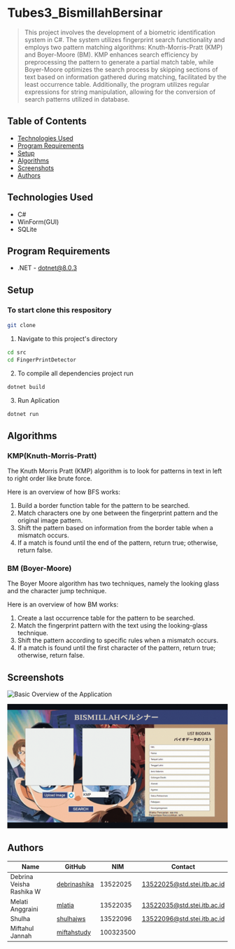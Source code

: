 # Tubes3_BismillahBersinar

> This project involves the development of a biometric identification system in C#. The system utilizes fingerprint search functionality and employs two pattern matching algorithms: Knuth-Morris-Pratt (KMP) and Boyer-Moore (BM). KMP enhances search efficiency by preprocessing the pattern to generate a partial match table, while Boyer-Moore optimizes the search process by skipping sections of text based on information gathered during matching, facilitated by the least occurrence table. Additionally, the program utilizes regular expressions for string manipulation, allowing for the conversion of search patterns utilized in database.

## Table of Contents

- [Technologies Used](#technologies-used)
- [Program Requirements](#program-requirements)
- [Setup](#setup)
- [Algorithms](#algorithms)
- [Screenshots](#screenshots)
- [Authors](#authors)


## Technologies Used

- C#
- WinForm(GUI)
- SQLite

## Program Requirements
- .NET - dotnet@8.0.3

## Setup

### To start clone this respository 
```bash
git clone 
```

1. Navigate to this project's directory
```bash
cd src
cd FingerPrintDetector
```
2. To compile all dependencies project run
```bash
dotnet build
```
3. Run Aplication
```bash
dotnet run
```

## Algorithms

### KMP(Knuth-Morris-Pratt)

The Knuth Morris Pratt (KMP) algorithm is to look for patterns in text in left to right order like brute force.

Here is an overview of how BFS works:
1. Build a border function table for the pattern to be searched.
2. Match characters one by one between the fingerprint pattern and the original image pattern.
3. Shift the pattern based on information from the border table when a mismatch occurs.
4. If a match is found until the end of the pattern, return true; otherwise, return false.

### BM (Boyer-Moore)

The Boyer Moore algorithm has two techniques, namely the looking glass and the character jump technique.

Here is an overview of how BM works:
1. Create a last occurrence table for the pattern to be searched.
2. Match the fingerprint pattern with the text using the looking-glass technique.
3. Shift the pattern according to specific rules when a mismatch occurs.
4. If a match is found until the first character of the pattern, return true; otherwise, return false.

## Screenshots

![Basic Overview of the Application]()<br>
<div align="center">
    <img src="src/FingerPrintDetector/assets/GUI.gif" alt="readme1" width="600"/>
</div>

## Authors

| Name                            | GitHub                                           | NIM      |  Contact                     |
| ------------------------------ | ------------------------------------------------- | -------- | ---------------------------- |
| Debrina Veisha Rashika W       | [debrinashika](https://github.com/debrinashika)   | 13522025 | 13522025@std.stei.itb.ac.id  |
| Melati Anggraini               | [mlatia](https://github.com/mlatia)     | 13522035 | 13522035@std.stei.itb.ac.id  |
| Shulha                         | [shulhajws](https://github.com/novelxv)     | 13522096 | 13522096@std.stei.itb.ac.id |
| Miftahul Jannah                | [miftahstudy](https://github.com/miftahstudy)   | 100323500 |                      |